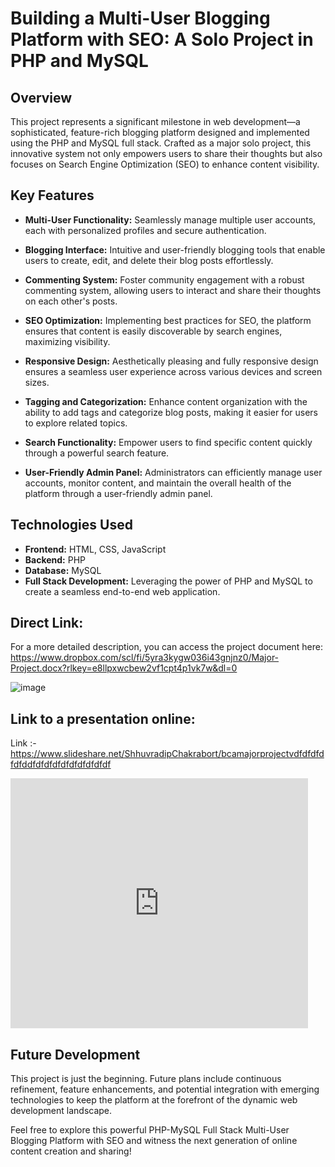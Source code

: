 # Building a Multi-User Blogging Platform with SEO: A Solo Project in PHP and MySQL

## Overview

This project represents a significant milestone in web development—a sophisticated, feature-rich blogging platform designed and implemented using the PHP and MySQL full stack. Crafted as a major solo project, this innovative system not only empowers users to share their thoughts but also focuses on Search Engine Optimization (SEO) to enhance content visibility.

## Key Features

- **Multi-User Functionality:** Seamlessly manage multiple user accounts, each with personalized profiles and secure authentication.

- **Blogging Interface:** Intuitive and user-friendly blogging tools that enable users to create, edit, and delete their blog posts effortlessly.

- **Commenting System:** Foster community engagement with a robust commenting system, allowing users to interact and share their thoughts on each other's posts.

- **SEO Optimization:** Implementing best practices for SEO, the platform ensures that content is easily discoverable by search engines, maximizing visibility.

- **Responsive Design:** Aesthetically pleasing and fully responsive design ensures a seamless user experience across various devices and screen sizes.

- **Tagging and Categorization:** Enhance content organization with the ability to add tags and categorize blog posts, making it easier for users to explore related topics.

- **Search Functionality:** Empower users to find specific content quickly through a powerful search feature.

- **User-Friendly Admin Panel:** Administrators can efficiently manage user accounts, monitor content, and maintain the overall health of the platform through a user-friendly admin panel.

## Technologies Used

- **Frontend:** HTML, CSS, JavaScript
- **Backend:** PHP
- **Database:** MySQL
- **Full Stack Development:** Leveraging the power of PHP and MySQL to create a seamless end-to-end web application.

## Direct Link:

For a more detailed description, you can access the project document here: https://www.dropbox.com/scl/fi/5yra3kygw036i43gnjnz0/Major-Project.docx?rlkey=e8llpxwcbew2vf1cpt4p1vk7w&dl=0

![image](https://github.com/mindsparkist/Php-Mysql-FullStack---Multi-User-Blogging-Platform-with-SEO-/assets/51022430/d481bb86-6fbf-4405-83dc-81c6ed96d18d)

## Link to a presentation online:

Link :- https://www.slideshare.net/ShhuvradipChakrabort/bcamajorprojectvdfdfdfdfdfddfdfdfdfdfdfdfdfdfdf

<iframe src="https://www.slideshare.net/slideshow/embed_code/key/4oZfVRn5z6YqwB?hostedIn=slideshare&page=upload" width="476" height="400" frameborder="0" marginwidth="0" marginheight="0" scrolling="no"></iframe>

## Future Development

This project is just the beginning. Future plans include continuous refinement, feature enhancements, and potential integration with emerging technologies to keep the platform at the forefront of the dynamic web development landscape.

Feel free to explore this powerful PHP-MySQL Full Stack Multi-User Blogging Platform with SEO and witness the next generation of online content creation and sharing!
